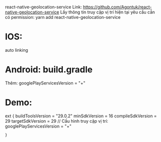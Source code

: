 react-native-geolocation-service
Link: https://github.com/Agontuk/react-native-geolocation-service
Lấy thông tin truy cập vị trí hiện tại yêu cầu cần có permission:
yarn add react-native-geolocation-service

# IOS:

auto linking

# Android: build.gradle

Thêm: googlePlayServicesVersion = "+"

# Demo:

ext {
buildToolsVersion = "29.0.2"
minSdkVersion = 16
compileSdkVersion = 29
targetSdkVersion = 29
// Cấu hình truy cập vị trí:
googlePlayServicesVersion = "+"

    }
